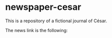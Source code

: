 # newspaper-cesar
This is a repository of a fictional journal of César.

The news link is the following: 
